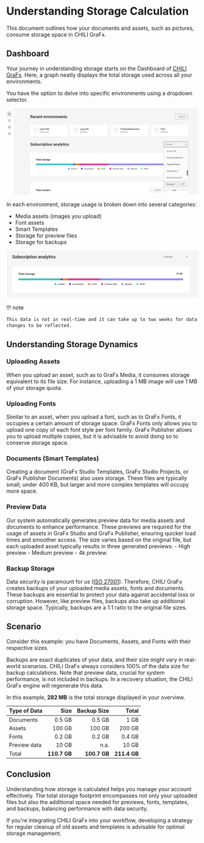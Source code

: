 # Understanding Storage Calculation

This document outlines how your documents and assets, such as pictures, consume storage space in CHILI GraFx.

## Dashboard
Your journey in understanding storage starts on the Dashboard of [CHILI GraFx](https://chiligrafx.com). Here, a graph neatly displays the total storage used across all your environments.

You have the option to delve into specific environments using a dropdown selector.

![find environment](find_environment.png)

In each environment, storage usage is broken down into several categories:
- Media assets (images you upload)
- Font assets
- Smart Templates
- Storage for preview files
- Storage for backups

![environment breakdown](env_breakdown.png)

!!! note

    This data is not in real-time and it can take up to two weeks for data changes to be reflected.

## Understanding Storage Dynamics

### Uploading Assets
When you upload an asset, such as to GraFx Media, it consumes storage equivalent to its file size. For instance, uploading a 1 MB image will use 1 MB of your storage quota.

### Uploading Fonts
Similar to an asset, when you upload a font, such as to GraFx Fonts, it occupies a certain amount of storage space. GraFx Fonts only allows you to upload one copy of each font style per font family. GraFx Publisher allows you to upload multiple copies, but it is advisable to avoid doing so to conserve storage space.

### Documents (Smart Templates)
Creating a document (GraFx Studio Templates, GraFx Studio Projects, or GraFx Publisher Documents) also uses storage. These files are typically small, under 400 KB, but larger and more complex templates will occupy more space.

### Preview Data
Our system automatically generates preview data for media assets and documents to enhance performance. These previews are required for the usage of assets in GraFx Studio and GraFx Publisher, ensuring quicker load times and smoother access. The size varies based on the original file, but each uploaded asset typically results in three generated previews:
    - High preview
    - Medium preview
    - 4k preview

### Backup Storage
Data security is paramount for us ([ISO 27001](https://www.chili-publish.com/trust/)). Therefore, CHILI GraFx creates backups of your uploaded media assets, fonts and documents. These backups are essential to protect your data against accidental loss or corruption. However, like preview files, backups also take up additional storage space. Typically, backups are a 1:1 ratio to the original file sizes.

## Scenario
Consider this example: you have Documents, Assets, and Fonts with their respective sizes. 

Backups are exact duplicates of your data, and their size might vary in real-world scenarios. CHILI GraFx always considers 100% of the data size for backup calculations. Note that preview data, crucial for system performance, is not included in backups. In a recovery situation, the CHILI GraFx engine will regenerate this data.

In this example, **282 MB** is the total storage displayed in your overview.

| Type of Data  | Size   | Backup Size   | Total |
| ----------- 	| -----: | -----: | --: |
| Documents     | 0.5 GB  | 0.5 GB  | 1 GB |
| Assets        | 100 GB | 100 GB | 200 GB |
| Fonts         | 0.2 GB   | 0.2 GB   | 0.4 GB |
| Preview data  | 10 GB  | n.a. | 10 GB |
| Total  		| **110.7 GB**  | **100.7 GB** | **211.4 GB** |

## Conclusion
Understanding how storage is calculated helps you manage your account effectively. The total storage footprint encompasses not only your uploaded files but also the additional space needed for previews, fonts, templates, and backups, balancing performance with data security.

If you're integrating CHILI GraFx into your workflow, developing a strategy for regular cleanup of old assets and templates is advisable for optimal storage management.